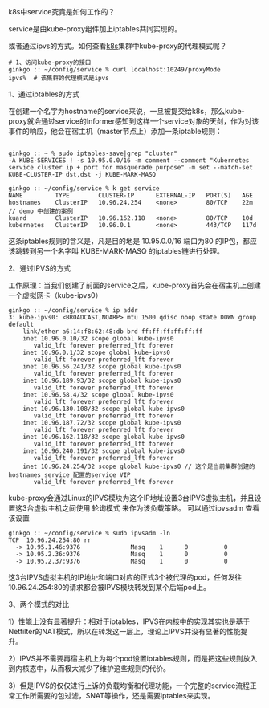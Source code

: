 
k8s中service究竟是如何工作的？

service是由kube-proxy组件加上iptables共同实现的。

或者通过ipvs的方式。如何查看[k8s](https://so.csdn.net/so/search?q=k8s&spm=1001.2101.3001.7020)集群中kube-proxy的代理模式呢？

```shell
# 1、访问kube-proxy的接口
ginkgo :: ~/config/service % curl localhost:10249/proxyMode
ipvs%  # 该集群的代理模式是ipvs

```



1、通过iptables的方式

在创建一个名字为hostname的service来说，一旦被提交给k8s，那么kube-proxy就会通过service的Informer感知到这样一个service对象的天剑，作为对该事件的响应，他会在宿主机（master节点上）添加一条iptable规则：

```shell

ginkgo :: ~ % sudo iptables-save|grep "cluster"
-A KUBE-SERVICES ! -s 10.95.0.0/16 -m comment --comment "Kubernetes service cluster ip + port for masquerade purpose" -m set --match-set KUBE-CLUSTER-IP dst,dst -j KUBE-MARK-MASQ

ginkgo :: ~/config/service % k get service
NAME         TYPE        CLUSTER-IP      EXTERNAL-IP   PORT(S)   AGE
hostnames    ClusterIP   10.96.24.254    <none>        80/TCP    22m // demo 中创建的案例
kuard        ClusterIP   10.96.162.118   <none>        80/TCP    10d
kubernetes   ClusterIP   10.96.0.1       <none>        443/TCP   117d
```

这条iptables规则的含义是，凡是目的地是 10.95.0.0/16 端口为80 的IP包，都应该跳转到另一个名字叫 KUBE-MARK-MASQ 的iptables链进行处理。

2、通过IPVS的方式

工作原理：当我们创建了前面的service之后，kube-proxy首先会在宿主机上创建一个虚拟网卡（kube-ipvs0）

```shell
ginkgo :: ~/config/service % ip addr
3: kube-ipvs0: <BROADCAST,NOARP> mtu 1500 qdisc noop state DOWN group default
    link/ether a6:14:f8:62:48:db brd ff:ff:ff:ff:ff:ff
    inet 10.96.0.10/32 scope global kube-ipvs0
       valid_lft forever preferred_lft forever
    inet 10.96.0.1/32 scope global kube-ipvs0
       valid_lft forever preferred_lft forever
    inet 10.96.56.241/32 scope global kube-ipvs0
       valid_lft forever preferred_lft forever
    inet 10.96.189.93/32 scope global kube-ipvs0
       valid_lft forever preferred_lft forever
    inet 10.96.58.4/32 scope global kube-ipvs0
       valid_lft forever preferred_lft forever
    inet 10.96.130.108/32 scope global kube-ipvs0
       valid_lft forever preferred_lft forever
    inet 10.96.187.72/32 scope global kube-ipvs0
       valid_lft forever preferred_lft forever
    inet 10.96.162.118/32 scope global kube-ipvs0
       valid_lft forever preferred_lft forever
    inet 10.96.240.191/32 scope global kube-ipvs0
       valid_lft forever preferred_lft forever
    inet 10.96.24.254/32 scope global kube-ipvs0 // 这个是当前集群创建的hostnames service 配置的service VIP
       valid_lft forever preferred_lft forever
```

kube-proxy会通过Linux的IPVS模块为这个IP地址设置3台IPVS虚拟主机，并且设置这3台虚拟主机之间使用 轮询模式 来作为该负载策略。 可以通过ipvsadm 查看该设置

```shell
ginkgo :: ~/config/service % sudo ipvsadm -ln
TCP  10.96.24.254:80 rr
  -> 10.95.1.46:9376              Masq    1      0          0
  -> 10.95.2.36:9376              Masq    1      0          0
  -> 10.95.2.37:9376              Masq    1      0          0

```

这3台IPVS虚拟主机的IP地址和端口对应的正式3个被代理的pod，任何发往10.96.24.254:80的请求都会被IPVS模块转发到某个后端pod上。


3、两个模式的对比

1）性能上没有显著提升：相对于iptables，IPVS在内核中的实现其实也是基于Netfilter的NAT模式，所以在转发这一层上，理论上IPVS并没有显著的性能提升。

2）IPVS并不需要再宿主机上为每个pod设置iptables规则，而是把这些规则放入到内核态中，从而极大减少了维护这些规则的代价。

3）但是IPVS的仅仅进行上诉的负载均衡和代理功能，一个完整的service流程正常工作所需要的包过滤，SNAT等操作，还是需要iptables来实现。